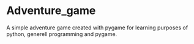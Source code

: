 # Adventure_game

A simple adventure game created with pygame for learning purposes of python, generell programming and pygame.

